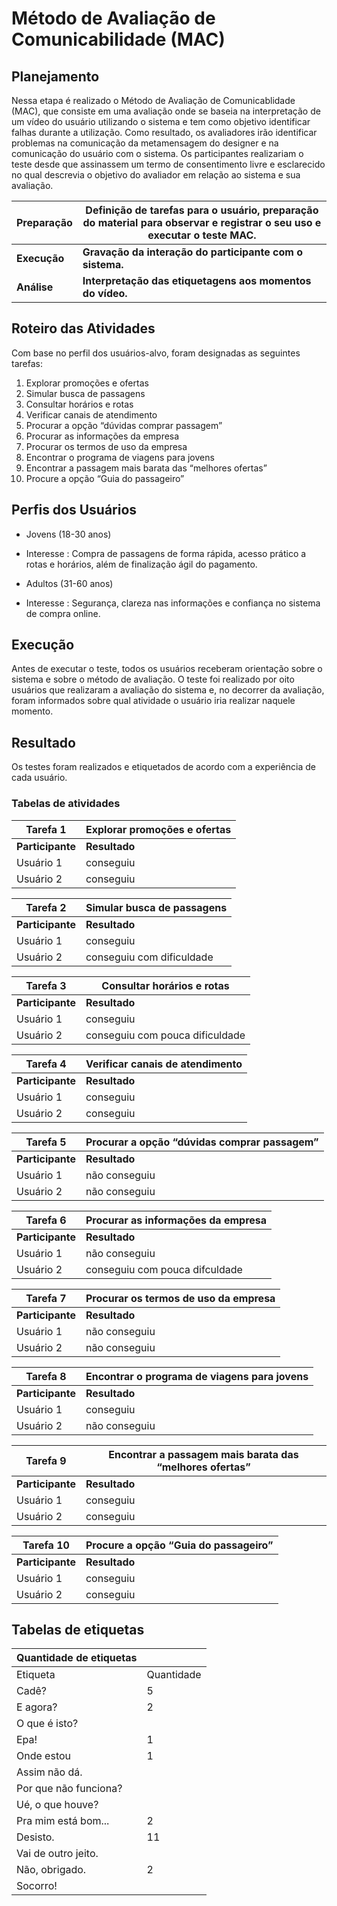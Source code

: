 # Método de Avaliação de Comunicabilidade (MAC) 

## Planejamento
Nessa etapa é realizado o Método de Avaliação de Comunicablidade (MAC), que consiste em uma avaliação onde se baseia na interpretação de um vídeo do usuário utilizando o sistema e tem como objetivo identificar falhas durante a utilização. Como resultado, os avaliadores irão identificar problemas na comunicação da metamensagem do designer e na comunicação do usuário com o sistema.
Os participantes realizariam o teste desde que assinassem um termo de consentimento livre e esclarecido no qual descrevia o objetivo do avaliador em relação ao sistema e sua avaliação.

| Preparação |  Definição de tarefas para o usuário, preparação do material para observar e registrar o seu uso e executar o teste MAC.       |
|------------|--------|
|**Execução**| **Gravação da interação do participante com o sistema.**       |
| **Análise**| **Interpretação das etiquetagens aos momentos do vídeo.**        |

## Roteiro das Atividades
Com base no perfil dos usuários-alvo, foram designadas as seguintes tarefas: 

1. Explorar promoções e ofertas
2. Simular busca de passagens
3. Consultar horários e rotas
4. Verificar canais de atendimento
5. Procurar a opção “dúvidas comprar passagem”
6. Procurar as informações da empresa
7. Procurar os termos de uso da empresa
8. Encontrar o programa de viagens para jovens
9. Encontrar a passagem mais barata das “melhores ofertas”
10. Procure a opção “Guia do passageiro”


## Perfis dos Usuários
* Jovens (18-30 anos)
- Interesse : Compra de passagens de forma rápida, acesso prático a rotas e horários, além de finalização ágil do pagamento.
* Adultos (31-60 anos)
- Interesse : Segurança, clareza nas informações e confiança no sistema de compra online.

## Execução
Antes de executar o teste, todos os usuários receberam orientação sobre o sistema e sobre o método de avaliação. O teste foi realizado por oito usuários que realizaram a avaliação do sistema e, no decorrer da avaliação, foram informados sobre qual atividade o usuário iria realizar naquele momento.

## Resultado
Os testes foram realizados e etiquetados de acordo com a experiência de cada usuário.

### Tabelas de atividades
| Tarefa 1    | Explorar promoções e ofertas| 
|-------------|---------------|
| **Participante**| **Resultado**     |
| Usuário 1   |  conseguiu    |            
| Usuário 2   |  conseguiu    |            



| Tarefa 2    | Simular busca de passagens             |            
|-------------|---------------|
| **Participante**| **Resultado**     |
| Usuário 1   | conseguiu             |            
| Usuário 2   |  conseguiu com dificuldade             |            


| Tarefa 3    |Consultar horários e rotas              |            
|-------------|---------------|
| **Participante**| **Resultado**     |
| Usuário 1   |  conseguiu             |            
| Usuário 2   |  conseguiu com pouca dificuldade             |            



| Tarefa 4    |Verificar canais de atendimento             |            
|-------------|---------------|
| **Participante**| **Resultado**     |
| Usuário 1   |  conseguiu             |            
| Usuário 2   |  conseguiu             |            



| Tarefa 5    |Procurar a opção “dúvidas comprar passagem”         |            
|-------------|---------------|
| **Participante**| **Resultado**     |
| Usuário 1   |  não conseguiu             |            
| Usuário 2   |  não conseguiu             |            



| Tarefa 6    | Procurar as informações da empresa           |            
|-------------|---------------|
| **Participante**| **Resultado**     |
| Usuário 1   |   não conseguiu            |            
| Usuário 2   |  conseguiu com pouca difculdade             |            



| Tarefa 7    |Procurar os termos de uso da empresa               |            
|-------------|---------------|
| **Participante**| **Resultado**     |
| Usuário 1   |  não conseguiu             |            
| Usuário 2   |  não conseguiu             |            



| Tarefa 8    |Encontrar o programa de viagens para jovens               |            
|-------------|---------------|
| **Participante**| **Resultado**     |
| Usuário 1   |  conseguiu             |            
| Usuário 2   |  não conseguiu             |            


| Tarefa 9    | Encontrar a passagem mais barata das “melhores ofertas”              |            
|-------------|---------------|
| **Participante**| **Resultado**     |
| Usuário 1   |  conseguiu             |            
| Usuário 2   |  conseguiu             |            


| Tarefa 10    | Procure a opção “Guia do passageiro”             |            
|-------------|---------------|
| **Participante**| **Resultado**     |
| Usuário 1   |  conseguiu             |            
| Usuário 2   |  conseguiu             |            



## Tabelas de etiquetas
| Quantidade de etiquetas|                |
|------------------------|----------------|
|        Etiqueta        | Quantidade     |
|       Cadê?            |      5         |
|      E agora?          |       2         |
|     O que é isto?      |                |
|      Epa!              |        1        |
|    Onde estou          |        1        |
|     Assim não dá.      |                |
| Por que não funciona?  |                |
| Ué, o que houve?       |                |
|  Pra mim está bom...   |         2       |
|  Desisto.              |        11        |
| Vai de outro jeito.    |                |
|   Não, obrigado.       |        2        |
|  Socorro!              |                |

